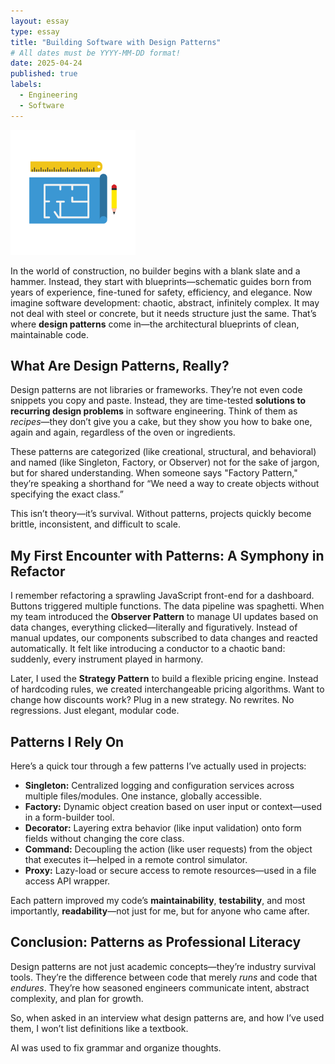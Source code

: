 ```yaml
---
layout: essay
type: essay
title: "Building Software with Design Patterns"
# All dates must be YYYY-MM-DD format!
date: 2025-04-24
published: true
labels:
  - Engineering
  - Software
---
```


<img width="200px" class="rounded float-start pe-4" src="../img/pngtree-blueprint-plan-png-image_6139728.png">

In the world of construction, no builder begins with a blank slate and a hammer. Instead, they start with blueprints—schematic guides born from years of experience, fine-tuned for safety, efficiency, and elegance. Now imagine software development: chaotic, abstract, infinitely complex. It may not deal with steel or concrete, but it needs structure just the same. That’s where **design patterns** come in—the architectural blueprints of clean, maintainable code.

## What Are Design Patterns, Really?

Design patterns are not libraries or frameworks. They’re not even code snippets you copy and paste. Instead, they are time-tested **solutions to recurring design problems** in software engineering. Think of them as *recipes*—they don’t give you a cake, but they show you how to bake one, again and again, regardless of the oven or ingredients.

These patterns are categorized (like creational, structural, and behavioral) and named (like Singleton, Factory, or Observer) not for the sake of jargon, but for shared understanding. When someone says "Factory Pattern," they’re speaking a shorthand for “We need a way to create objects without specifying the exact class.”

This isn’t theory—it’s survival. Without patterns, projects quickly become brittle, inconsistent, and difficult to scale.

## My First Encounter with Patterns: A Symphony in Refactor

I remember refactoring a sprawling JavaScript front-end for a dashboard. Buttons triggered multiple functions. The data pipeline was spaghetti. When my team introduced the **Observer Pattern** to manage UI updates based on data changes, everything clicked—literally and figuratively. Instead of manual updates, our components subscribed to data changes and reacted automatically. It felt like introducing a conductor to a chaotic band: suddenly, every instrument played in harmony.

Later, I used the **Strategy Pattern** to build a flexible pricing engine. Instead of hardcoding rules, we created interchangeable pricing algorithms. Want to change how discounts work? Plug in a new strategy. No rewrites. No regressions. Just elegant, modular code.

## Patterns I Rely On

Here’s a quick tour through a few patterns I’ve actually used in projects:

- **Singleton:** Centralized logging and configuration services across multiple files/modules. One instance, globally accessible.
- **Factory:** Dynamic object creation based on user input or context—used in a form-builder tool.
- **Decorator:** Layering extra behavior (like input validation) onto form fields without changing the core class.
- **Command:** Decoupling the action (like user requests) from the object that executes it—helped in a remote control simulator.
- **Proxy:** Lazy-load or secure access to remote resources—used in a file access API wrapper.

Each pattern improved my code’s **maintainability**, **testability**, and most importantly, **readability**—not just for me, but for anyone who came after.

## Conclusion: Patterns as Professional Literacy

Design patterns are not just academic concepts—they’re industry survival tools. They’re the difference between code that merely _runs_ and code that _endures_. They’re how seasoned engineers communicate intent, abstract complexity, and plan for growth.

So, when asked in an interview what design patterns are, and how I’ve used them, I won’t list definitions like a textbook.

AI was used to fix grammar and organize thoughts.
